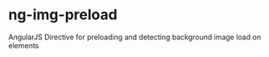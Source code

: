 # ng-img-preload
AngularJS Directive for preloading and detecting background image load on elements
